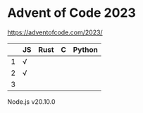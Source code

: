 # Advent of Code 2023

https://adventofcode.com/2023/


|   | JS  | Rust  | C | Python  |
|--:|-----|-------|---|---------|
|  1|  √  |       |   |         |
|  2|  √  |       |   |         |
|  3|     |       |   |         |


Node.js v20.10.0

